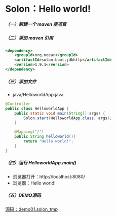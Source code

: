 # Solon：Hello world!

##### （一）新建一个 maven 空项目

##### （二）添加 maven 引用
```xml
<dependency>
    <groupId>org.noear</groupId>
    <artifactId>solon.boot.jdkhttp</artifactId>
    <version>1.9.1</version>
</dependency>
```

##### （三）添加文件
* java/HelloworldApp.java

```java
@Controller
public class HelloworldApp {
    public static void main(String[] args) {
        Solon.start(HelloworldApp.class, args);
    }

    @Mapping("/")
    public String helloworld(){
        return "Hello world!";
    }
}

```

##### （四）运行 HelloworldApp.main()
* 浏览器打开：http://localhost:8080/
* 浏览器：Hello world!


##### （五）DEMO源码
[源码：demo01.solon_tmp](https://gitee.com/noear/solon_demo/tree/master/demo01.solon_tmp)


